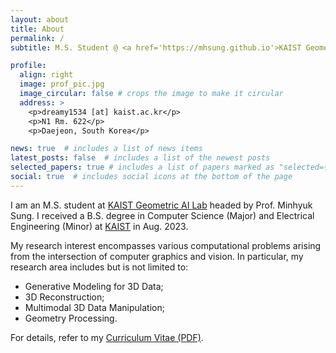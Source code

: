 ```yaml
---
layout: about
title: About
permalink: /
subtitle: M.S. Student @ <a href='https://mhsung.github.io'>KAIST Geometric AI Lab</a>.

profile:
  align: right
  image: prof_pic.jpg
  image_circular: false # crops the image to make it circular
  address: >
    <p>dreamy1534 [at] kaist.ac.kr</p>
    <p>N1 Rm. 622</p>
    <p>Daejeon, South Korea</p>

news: true  # includes a list of news items
latest_posts: false  # includes a list of the newest posts
selected_papers: true # includes a list of papers marked as "selected={true}"
social: true  # includes social icons at the bottom of the page
---
```


I am an M.S. student at [KAIST Geometric AI Lab](https://mhsung.github.io) headed by Prof. Minhyuk Sung. I received a B.S. degree in Computer Science (Major) and Electrical Engineering (Minor) at [KAIST](https://www.kaist.ac.kr/en/) in Aug. 2023.

My research interest encompasses various computational problems arising from the intersection of computer graphics and vision. In particular, my research area includes but is not limited to:
- Generative Modeling for 3D Data;
- 3D Reconstruction;
- Multimodal 3D Data Manipulation;
- Geometry Processing.

For details, refer to my [Curriculum Vitae (PDF)](assets/pdf/CV.pdf).
